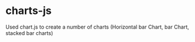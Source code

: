 # charts-js
Used chart.js to create a number of charts (Horizontal bar Chart, bar Chart, stacked bar charts)
